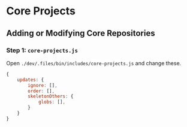 # Core Projects

## Adding or Modifying Core Repositories

### Step 1: `core-projects.js`

Open `./dev/.files/bin/includes/core-projects.js` and change these.

```js
{
	updates: {
		ignore: [],
		order: [],
		skeletonOthers: {
			globs: [],
		}
	}
}
```

